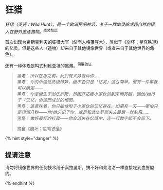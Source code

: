 # 狂猎

*狂猎（英语：Wild Hunt），是一个欧洲民间神话，关于一群幽灵般或超自然的猎人在野外追逐猎物。*<sup>原文如此</sup>

首次出现为希斯克利夫的狂猎大军（然而[人格覆写术](id-rewrite.md)），类似于《崩坏：星穹铁道》的忆灵，但是这些人（造物）却来自于其他镜像世界（或者来自于其他世界的角色）。

还有一种体现是鸣式利维亚坦的黑潮。<sup>需要验证</sup>

> 黑塔：*所以在那之前，我们有义务告诉你……*  
> 黑塔：*你的命途性质很特殊，绝不会只是「忆灵」这么简单。但有一件事我可以确定——*  
> 黑塔：*你是诞生于翁法罗斯，却因开拓者小家伙的到来而苏醒，因他/她行于「记忆」命途而成长的模因。*  
> 黑塔：*这意味着，你只能依附于小家伙的记忆存在。如果有一天——哪怕只是短短几秒——他/她忘记了你，或是和翁法罗斯失去最后一丝联系……*  
> 黑塔：*做好最坏的打算——你会消失在忆域中，连一行数字都不会留下。*  
>
> 摘自《崩坏：星穹铁道》

{% hint style="danger" %}

## 提请注意

请勿将镜像世界的任何技术用于索拉里斯，搞不好和弗洛洛一样直接吃到血誓盟约。

{% endhint %}